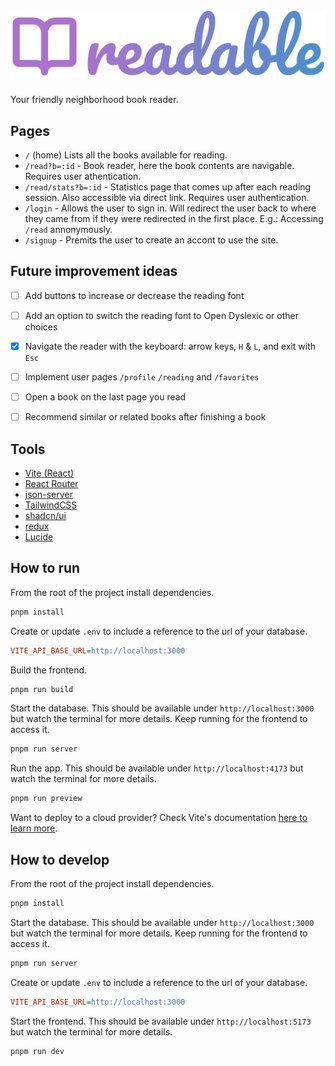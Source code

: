 # ![readable](./src/assets/readable.png)
Your friendly neighborhood book reader.


## Pages
- `/` (home) Lists all the books available for reading. 
- `/read?b=:id` - Book reader, here the book contents are navigable. Requires user athentication.
- `/read/stats?b=:id` - Statistics page that comes up after each reading session. Also accessible via direct link. Requires user authentication.
- `/login` - Allows the user to sign in. Will redirect the user back to where they came from if they were redirected in the first place. E.g.: Accessing `/read` annonymously.
- `/signup` - Premits the user to create an accont to use the site.

## Future improvement ideas
- [ ] Add buttons to increase or decrease the reading font
- [ ] Add an option to switch the reading font to Open Dyslexic or other choices
- [X] Navigate the reader with the keyboard: arrow keys, `H` & `L`, and exit with `Esc`
- [ ] Implement user pages `/profile` `/reading` and `/favorites`
- [ ] Open a book on the last page you read
- [ ] Recommend similar or related books after finishing a book


## Tools
- [Vite (React)](https://vite.dev/)
- [React Router](https://reactrouter.com/home)
- [json-server](https://www.npmjs.com/package/json-server)
- [TailwindCSS](https://tailwindcss.com/)
- [shadcn/ui](https://ui.shadcn.com/)
- [redux](https://react-redux.js.org/)
- [Lucide](https://lucide.dev/)


## How to run
From the root of the project install dependencies.
```sh
pnpm install
```

Create or update `.env` to include a reference to the url of your database.
```ini
VITE_API_BASE_URL=http://localhost:3000
```

Build the frontend.
```sh
pnpm run build
```

Start the database. This should be available under `http://localhost:3000` but watch the terminal for more details. Keep running for the frontend to access it.
```sh
pnpm run server
```

Run the app. This should be available under `http://localhost:4173` but watch the terminal for more details.
```sh
pnpm run preview
```

Want to deploy to a cloud provider? Check Vite's documentation [here to learn more](https://vite.dev/guide/static-deploy.html).


## How to develop
From the root of the project install dependencies.
```sh
pnpm install
```

Start the database. This should be available under `http://localhost:3000` but watch the terminal for more details. Keep running for the frontend to access it.
```sh
pnpm run server
```

Create or update `.env` to include a reference to the url of your database.
```ini
VITE_API_BASE_URL=http://localhost:3000
```

Start the frontend. This should be available under `http://localhost:5173` but watch the terminal for more details.
```sh
pnpm run dev
```

